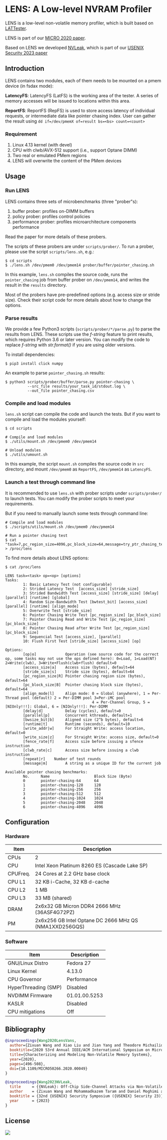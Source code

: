 # LENS: A Low-level NVRAM Profiler

LENS is a low-level non-volatile memory profiler, which is built based on [LATTester](https://github.com/NVSL/OptaneStudy).

LENS is part of our [MICRO 2020 paper](https://github.com/TheNetAdmin/LENS-VANS).

Based on LENS we developed [NVLeak](https://github.com/TheNetAdmin/NVLeak), which is part of our [USENIX Security 2023 paper](https://github.com/TheNetAdmin/NVLeak)

## Introduction

LENS contains two modules, each of them needs to be mounted on a pmem device (in fsdax mode):

**LatencyFS**: LatencyFS (LatFS) is the working area of the tester. A series of memory accesses will be issued to locations within this area.

**ReportFS**: ReportFS (RepFS) is used to store access latency of individual requests, or intermediate data like pointer chasing index. User can gather the result using `dd if=/dev/pmemX of=result bs=<bs> count=<count>`


### Requirement

1. Linux 4.13 kernel (with devel)
2. CPU with clwb/AVX-512 support (i.e., support Optane DIMM)
3. Two real or emulated PMem regions
4. LENS will overwrite the content of the PMem devices

## Usage

### Run LENS

LENS contains three sets of microbenchmarks (three "prober"s):

1. buffer prober: profiles on-DIMM buffers
2. policy prober: profiles control policies
3. performance prober: profiles microarchitecture components performance

Read the paper for more details of these probers.

The scripts of these probers are under `scripts/prober/`.
To run a prober, please use the script `scripts/lens.sh`, e.g.:

```
$ cd scripts
$ ./lens.sh /dev/pmem0 /dev/pmem14 prober/buffer/pointer_chasing.sh
```

In this example, `lens.sh` compiles the source code, runs the `pointer_chasing` job from buffer prober on `/dev/pmem14`, and writes the result in the `results` directory.

Most of the probers have pre-predefined options (e.g. access size or stride size).
Check their script code for more details about how to change the options.

### Parse results

We provide a few Python3 scripts (`scripts/prober/*/parse.py`) to parse the results from LENS.
These scripts use the *f-string* feature to print results, which requires Python 3.6 or later version.
You can modify the code to replace *f-string* with *str.format()* if you are using older versions.

To install dependencies:

```shell
$ pip3 install click numpy
```

An example to parse `pointer_chasing.sh` results:

```shell
$ python3 scripts/prober/buffer/parse.py pointer-chasing \
          --src_file results/your_task_id/stdout.log \
          --out_file pointer_chasing.csv
```

### Compile and load modules

`lens.sh` script can compile the code and launch the tests.
But if you want to compile and load the modules yourself:

```shell
$ cd scripts

# Compile and load modules
$ ./utils/mount.sh /dev/pmem0 /dev/pmem14

# Unload modules
$ ./utils/umount.sh
```

In this example, the script `mount.sh` compiles the source code in `src` directory, and mount `/dev/pmem0` as `ReportFS`, `/dev/pmem14` as `LatencyFS`.

### Launch a test through command line

It is recommended to use `lens.sh` with prober scripts under `scripts/prober/` to launch tests.
You can modify the prober scripts to meet your requirements.

But if you need to manually launch some tests through command line:

```shell
# Compile and load modules
$ ./scripts/utils/mount.sh /dev/pmem0 /dev/pmem14

# Run a pointer chasing test
$ cat "task=7,pc_region_size=4096,pc_block_size=64,message=try_ptr_chasing_test" > /proc/lens
```

To find more details about LENS options:

```
$ cat /proc/lens

LENS task=<task> op=<op> [options]
Tasks:
        1: Basic Latency Test (not configurable)
        2: Strided Latency Test  [access_size] [stride_size]
        3: Strided Bandwidth Test [access_size] [stride_size] [delay] [parallel] [runtime] [global]
        4: Random Size-Bandwidth Test [bwtest_bit] [access_size] [parallel] [runtime] [align_mode]
        5: Overwrite Test [stride_size]
        6: Pointer Chasing Write Test [pc_region_size] [pc_block_size]
        7: Pointer Chasing Read and Write Test [pc_region_size] [pc_block_size]
        8: Pointer Chasing Read after Write Test [pc_region_size] [pc_block_size]
        9: Sequencial Test [access_size], [parallel]
        10: Flush First Test [stride_size] [access_size] [op]

Options:
        [op|o]             Operation (see source code for the correct op, some tasks may not use the ops defined here): 0=Load, 1=Load(NT) 2=Write(clwb), 3=Write+Flush(clwb+flush) default=0
        [access_size|a]    Access size (bytes), default=64
        [stride_size|s]    Stride size (bytes), default=64
        [pc_region_size|R] Pointer chasing region size (bytes), default=64
        [pc_block_size|B]  Pointer chasing block size (bytes), default=64
        [align_mode|l]     Align mode: 0 = Global (anywhere), 1 = Per-Thread pool (default) 2 = Per-DIMM pool 3=Per-iMC pool
                                       4 = Per-Channel Group, 5 = [NIOnly!!!]: Global, 6 = [NIOnly!!!]: Per-DIMM
        [delay|d]          Delay (cycles), default=0
        [parallel|p]       Concurrent kthreads, default=1
        [bwsize_bit|b]     Aligned size (2^b bytes), default=6
        [runtime|t]        Runtime (seconds), default=10
        [write_addr|w]     For Straight Write: access location, default=0
        [write_size|z]     For Straight Write: access size, default=0
        [fence_rate|f]     Access size before issuing a sfence instruction
        [clwb_rate|c]      Access size before issuing a clwb instruction
        [repeat|r]    Number of test rounds
        [message|m]        A string as a unique ID for the current job

Available pointer chasing benchmarks:
        No.     Name                    Block Size (Byte)
        0       pointer-chasing-64      64
        1       pointer-chasing-128     128
        2       pointer-chasing-256     256
        3       pointer-chasing-512     512
        4       pointer-chasing-1024    1024
        5       pointer-chasing-2048    2048
        6       pointer-chasing-4096    4096
```


## Configuration

### Hardware

Item | Description
---|---
CPUs | 2
CPU | Intel Xeon Platinum 8260 ES (Cascade Lake SP)
CPUFreq. | 24 Cores at 2.2 GHz base clock
CPU L1 | 32 KB i-Cache, 32 KB d-cache
CPU L2 | 1 MB
CPU L3 | 33 MB (shared)
DRAM | 2x6x32 GB Micron DDR4 2666 MHz (36ASF4G72PZ)
PM | 2x6x256 GB Intel Optane DC 2666 MHz QS (NMA1XXD256GQS)

### Software

Item | Description
---|---
GNU/Linux Distro | Fedora 27
Linux Kernel | 4.13.0
CPU Governor | Performance
HyperThreading (SMP) | Disabled
NVDIMM Firmware | 01.01.00.5253
KASLR | Disabled
CPU mitigations | Off

## Bibliography

```bibtex
@inproceedings{Wang2020LensVans,
  author={Zixuan Wang and Xiao Liu and Jian Yang and Theodore Michailidis and Steven Swanson and Jishen Zhao},
  booktitle={2020 53rd Annual IEEE/ACM International Symposium on Microarchitecture (MICRO)}, 
  title={Characterizing and Modeling Non-Volatile Memory Systems}, 
  year={2020},
  pages={496-508},
  doi={10.1109/MICRO50266.2020.00049}
}

@inproceedings{Wang2023NVLeak,
  title     = {{NVLeak}: Off-Chip Side-Channel Attacks via Non-Volatile Memory Systems},
  author    = {Zixuan Wang and Mohammadkazem Taram and Daniel Moghimi and Steven Swanson and Dean Tullsen and Jishen Zhao},
  booktitle = {32nd {USENIX} Security Symposium ({USENIX} Security 23)},
  year      = {2023}
}
```

## License

[![](https://img.shields.io/github/license/TheNetAdmin/LENS)](LICENSE)

